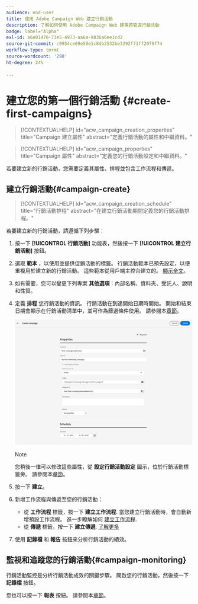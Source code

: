 ```yaml
---
audience: end-user
title: 使用 Adobe Campaign Web 建立行銷活動
description: 了解如何使用 Adobe Campaign Web 建置跨管道行銷活動
badge: label="Alpha"
exl-id: a6e01470-73e5-4973-aa6a-9836a6ee1cd2
source-git-commit: c9954ce69e50e1c8db2532be3292f71ff20f9f74
workflow-type: tm+mt
source-wordcount: '298'
ht-degree: 24%

---
```



# 建立您的第一個行銷活動 {#create-first-campaigns}

>[!CONTEXTUALHELP]
>id="acw_campaign_creation_properties"
>title="Campaign 建立屬性"
>abstract="定義行銷活動的屬性和中繼資料。"

>[!CONTEXTUALHELP]
>id="acw_campaign_properties"
>title="Campaign 屬性"
>abstract="定義您的行銷活動設定和中繼資料。"

若要建立新的行銷活動，您需要定義其屬性、排程並包含工作流程和傳遞。

## 建立行銷活動{#campaign-create}

>[!CONTEXTUALHELP]
>id="acw_campaign_creation_schedule"
>title="行銷活動排程"
>abstract="在建立行銷活動期間定義您的行銷活動排程。"

若要建立新的行銷活動，請遵循下列步驟：

1. 按一下 **[!UICONTROL 行銷活動]** 功能表，然後按一下 **[!UICONTROL 建立行銷活動]** 按鈕。
1. 選取 **範本** ，以使用並提供促銷活動的標籤。 行銷活動範本已預先設定，以便重複用於建立新的行銷活動。 這些範本從用戶端主控台建立的。
   [顯示全文](https://experienceleague.adobe.com/docs/campaign/automation/campaign-orchestration/marketing-campaign-templates.html?lang=zh-Hant)。
1. 如有需要，您可以變更下列專案 **其他選項**：內部名稱、資料夾、受託人、說明和性質。
1. 定義 **排程** 您行銷活動的資訊。 行銷活動在到達開始日期時開始。 開始和結束日期會顯示在行銷活動清單中，並可作為篩選條件使用。 請參閱本[章節](manage-campaigns.md#access-campaigns)。

   ![定義您的行銷活動屬性](assets/campaign-properties.png)

   >[!NOTE]
   >
   >您稍後一律可以修改這些屬性，從 **設定行銷活動設定** 圖示，位於行銷活動標籤旁。 請參閱本[章節](gs-campaigns.md#campaign-dashboard)。

1. 按一下 **建立**。
1. 新增工作流程與傳遞至您的行銷活動：

   * 從 **工作流程** 標籤，按一下 **建立工作流程**. 當您建立行銷活動時，會自動新增預設工作流程。 進一步瞭解如何 [建立工作流程](../workflows/create-workflow.md).
   * 從 **傳遞** 標籤，按一下 **建立傳遞**. [了解更多](../msg/gs-messages.md)

1. 使用 **記錄檔** 和 **報告** 按鈕來分析行銷活動的績效。

## 監視和追蹤您的行銷活動{#campaign-monitoring}

行銷活動監控是分析行銷活動成效的關鍵步驟。 開啟您的行銷活動，然後按一下 **記錄檔** 按鈕。

您也可以按一下 **報表** 按鈕。 請參閱本[章節](../reporting/campaign-reports.md)。



<!--
    +++WORKF
++screen
## Create a cross-channel campaign {#cross-channel-campaign}


>[!CONTEXTUALHELP]
>id="acw_campaign_creation_workflow"
>title="Workflow list"
>abstract="List of workflows available for your campaign. Use the 'Create workflow' button to add a workflow in your campaign."

In a cross-channel campaign, a single marketing communication uses different channels. Data is passed between the channels. The customer receives communication through multiple channels based on, for example, their interaction with the previous communication.

-->
<!--
existing campaign: settings button -> properties like when creation
schedule in header


About plans, programs and campaigns
Adobe Campaign allows you to plan marketing campaigns in which you can create and manage different types of activities: emails, SMS messages, push notifications, workflows, landing pages. These campaigns and their contents can be gathered into programs.

The programs and campaigns allow you to regroup and view the different marketing activities that are linked to them.

A program may contain other programs as well as campaigns, workflows, and landing pages. It appears in the timeline and help you organize your marketing activities: you can separate them by country, by brand, by unit, etc.
A campaign enables you to gather all the marketing activities of your choice under a single entity. A campaign may contain emails, SMS, push notifications, direct mails, workflows, and landing pages.
To better organize your marketing plans, Adobe recommends the following hierarchy: Program > Sub-programs > Campaigns > Workflows > Deliveries.

Reports on programs and campaigns allow you to analyze their impact. For example, you can build reports at the campaign level to aggregate data on all deliveries contained in that campaign.

Related topics:

Timeline
About dynamic reports
Creating a campaign
In programs and sub-programs, you can add campaigns. Campaigns can contain marketing activities such as emails, SMS, push notifications, workflows, and landing pages.

From the Adobe Campaign home page, select the Programs & Campaigns card and access a program or sub-program.

Click on the Create button and select Campaign.

In the Creation mode screen, select a campaign type.



The campaign types available are based on templates defined in Resources > Templates > Campaign templates. For more on this, refer to the Managing templates section.

In the Properties screen, enter the name and ID of the campaign.

Select a start and end date to your campaign. These dates only apply to the campaign itself.



Click on Create to confirm the creation of the campaign.

The campaign is created and displayed. Use the Create button to add marketing activities to your campaign.

NOTE
Depending on your license agreement, you may access only some of these activities.

You can also create a campaign from the marketing activity list. You can choose to link the marketing activity to a parent program or sub-program via the properties window of the campaign.


Programs and campaigns icons and statuses
Each program and each campaign in the list has a visual symbol and an icon whose color indicates the execution status. This status depends on the validity period of the program or the campaign.

Gray: the program/campaign has not yet started - Editing status.
Blue: the program/campaign is in progress - In progress status.
Green: the program/campaign has finished - Finished status. By default, the current date is automatically shown as the validity start date and the end date is calculated according to the start date (D+186 days). You can change these dates in the program or campaign properties.


Business.Adobe.com resources
-->
